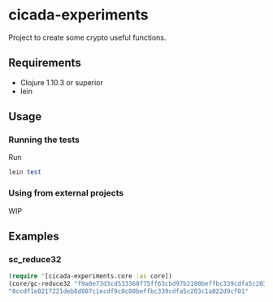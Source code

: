 # cicada-experiments

Project to create some crypto useful functions.

## Requirements

- Clojure 1.10.3 or superior
- lein

## Usage

### Running the tests

Run 
```Ruby 
lein test
```

### Using from external projects

WIP

## Examples

### sc_reduce32

```clojure
(require '[cicada-experiments.core :as core])
(core/gc-reduce32 "f9a0e73d3cd533368f75ff63cbd97b2100beffbc339cdfa5c203c1a022d9cf11")
"0ccdf1e0217221deb8d807c1ecdf9c0c00beffbc339cdfa5c203c1a022d9cf01"
```
